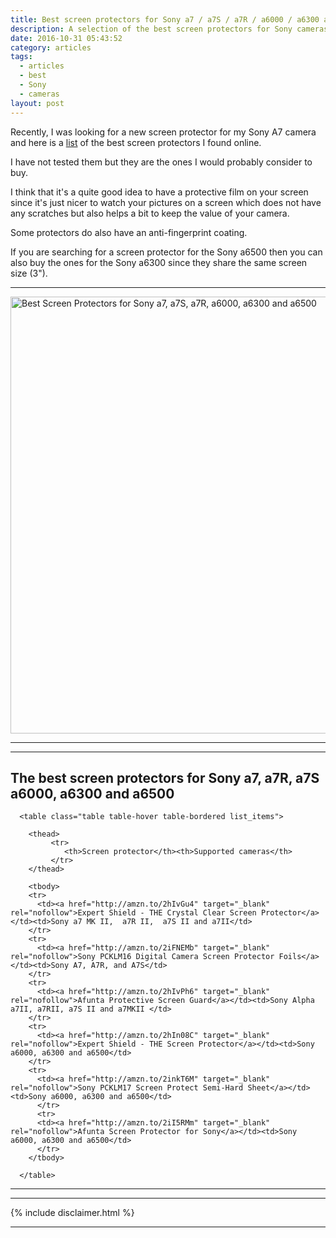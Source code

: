 ```yaml
---
title: Best screen protectors for Sony a7 / a7S / a7R / a6000 / a6300 and a6500
description: A selection of the best screen protectors for Sony cameras
date: 2016-10-31 05:43:52
category: articles
tags:
  - articles
  - best
  - Sony
  - cameras
layout: post
---
```


Recently, I was looking for a new screen protector for my Sony A7 camera and here is a <a href="#list">list</a> of the best screen protectors I found online.

I have not tested them but they are the ones I would probably consider to buy.

I think that it's a quite good idea to have a protective film on your screen since it's just nicer to watch your pictures on a screen which does not have any scratches but also helps a bit  to keep the value of your camera.

Some protectors do also have an anti-fingerprint coating.

If you are searching for a screen protector for the Sony a6500 then you can also buy the ones for the Sony a6300 since they share the same screen size (3").

---

<a data-flickr-embed="true"  href="https://www.flickr.com/photos/90204224@N07/11856929704/in/photolist-JgY3rP-JgVcbu-pL1rLX-oKUz7P-mxGyy5-mxCgY9-j4KS7u-j4MRmQ-hWKCES-hWKq4i-hWKr6t-hWKzsu-hWKA8C-hWLiTi-hWKKcY-hWKwz5-hWKjtk-hQVNGu-hQXMDd" title="Best Screen Protectors for Sony a7, a7S, a7R, a6000, a6300 and a6500"><img src="https://c1.staticflickr.com/3/2829/11856929704_c0e64fb9db_b.jpg" width="1024" height="699" alt="Best Screen Protectors for Sony a7, a7S, a7R, a6000, a6300 and a6500"></a><script async src="//embedr.flickr.com/assets/client-code.js" charset="utf-8"></script>

---
<!--more-->

<hr>

<h2 id="list">The best screen protectors for Sony a7, a7R, a7S a6000, a6300 and a6500</h2>

<div class="table-responsive">

      <table class="table table-hover table-bordered list_items">

        <thead>
             <tr>
                <th>Screen protector</th><th>Supported cameras</th>
             </tr>
        </thead>

        <tbody>
        <tr>
          <td><a href="http://amzn.to/2hIvGu4" target="_blank" rel="nofollow">Expert Shield - THE Crystal Clear Screen Protector</a></td><td>Sony a7 MK II,  a7R II,  a7S II and a7II</td>
        </tr>
        <tr>
          <td><a href="http://amzn.to/2iFNEMb" target="_blank" rel="nofollow">Sony PCKLM16 Digital Camera Screen Protector Foils</a></td><td>Sony A7, A7R, and A7S</td>
        </tr>
        <tr>
          <td><a href="http://amzn.to/2hIvPh6" target="_blank" rel="nofollow">Afunta Protective Screen Guard</a></td><td>Sony Alpha a7II, a7RII, a7S II and a7MKII </td>
        </tr>
        <tr>
          <td><a href="http://amzn.to/2hIn08C" target="_blank" rel="nofollow">Expert Shield - THE Screen Protector</a></td><td>Sony a6000, a6300 and a6500</td>
        </tr>
        <tr>
          <td><a href="http://amzn.to/2inkT6M" target="_blank" rel="nofollow">Sony PCKLM17 Screen Protect Semi-Hard Sheet</a></td><td>Sony a6000, a6300 and a6500</td>
          </tr>
          <tr>
          <td><a href="http://amzn.to/2iI5RMm" target="_blank" rel="nofollow">Afunta Screen Protector for Sony</a></td><td>Sony a6000, a6300 and a6500</td>
          </tr>
        </tbody>

      </table>
</div>

<hr>

<script type="text/javascript">
amzn_assoc_placement = "adunit0";
amzn_assoc_search_bar = "false";
amzn_assoc_tracking_id = "hikeve-20";
amzn_assoc_search_bar_position = "top";
amzn_assoc_ad_mode = "search";
amzn_assoc_ad_type = "smart";
amzn_assoc_marketplace = "amazon";
amzn_assoc_region = "US";
amzn_assoc_title = "Amazon Search Results";
amzn_assoc_default_search_phrase = "sony screen protector";
amzn_assoc_default_category = "All";
amzn_assoc_linkid = "94ae095fd527d4f97d365afbd4404fcf";
</script>
<script src="//z-na.amazon-adsystem.com/widgets/onejs?MarketPlace=US"></script>

---

{% include disclaimer.html %}

---

